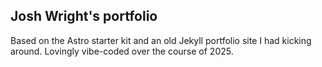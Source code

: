 ## Josh Wright's portfolio

Based on the Astro starter kit and an old Jekyll portfolio site I had kicking around. Lovingly vibe-coded over the course of 2025.